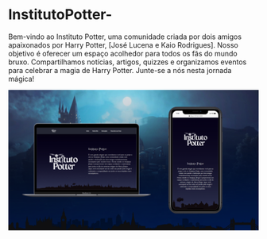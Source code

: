 # InstitutoPotter-
Bem-vindo ao Instituto Potter, uma comunidade criada por dois amigos apaixonados por Harry Potter, [José Lucena e Kaio Rodrigues]. Nosso objetivo é oferecer um espaço acolhedor para todos os fãs do mundo bruxo. Compartilhamos notícias, artigos, quizzes e organizamos eventos para celebrar a magia de Harry Potter. Junte-se a nós nesta jornada mágica!

<img src="/img/Design sem nome (9).png">